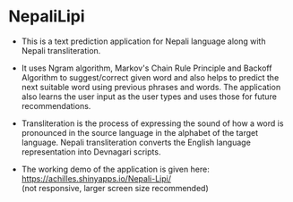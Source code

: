 # NepaliLipi

- This is a text prediction application for Nepali language along with Nepali transliteration.

- It uses Ngram algorithm, Markov's Chain Rule Principle and Backoff Algorithm to suggest/correct given word and also helps to predict the next suitable word using previous phrases and words. The application also learns the user input as the user types and uses those for future recommendations.

- Transliteration is the process of expressing the sound of how a word is pronounced in the source language in the alphabet of the target language. Nepali transliteration converts the English language representation into Devnagari scripts.

- The working demo of the application is given here: https://achilles.shinyapps.io/Nepali-Lipi/  
  (not responsive, larger screen size recommended)
